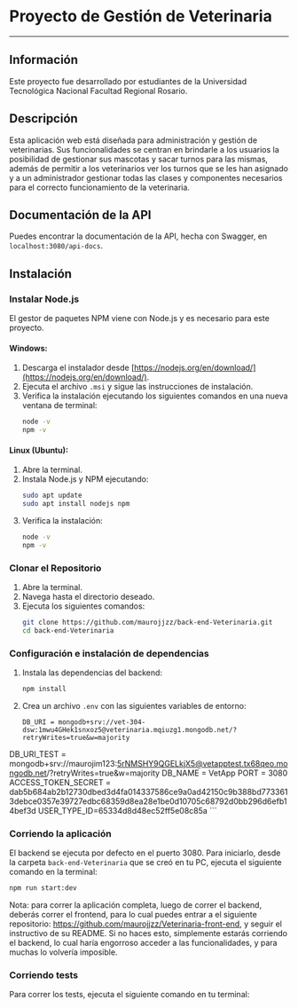 # **Proyecto de Gestión de Veterinaria**

***

## **Información**
Este proyecto fue desarrollado por estudiantes de la Universidad Tecnológica Nacional Facultad Regional Rosario.

## **Descripción**
Esta aplicación web está diseñada para administración y gestión de veterinarias. Sus funcionalidades se centran en brindarle a los usuarios la posibilidad de gestionar sus mascotas y sacar turnos para las mismas, además de permitir a los veterinarios ver los turnos que se les han asignado y a un administrador gestionar todas las clases y componentes necesarios para el correcto funcionamiento de la veterinaria.

## **Documentación de la API**
Puedes encontrar la documentación de la API, hecha con Swagger, en `localhost:3080/api-docs`. 

## **Instalación**

### **Instalar Node.js**
El gestor de paquetes NPM viene con Node.js y es necesario para este proyecto.

#### **Windows:**
1. Descarga el instalador desde [https://nodejs.org/en/download/](https://nodejs.org/en/download/).
2. Ejecuta el archivo `.msi` y sigue las instrucciones de instalación.
3. Verifica la instalación ejecutando los siguientes comandos en una nueva ventana de terminal:
    ```sh
    node -v
    npm -v
    ```

#### **Linux (Ubuntu):**
1. Abre la terminal.
2. Instala Node.js y NPM ejecutando:
    ```sh
    sudo apt update
    sudo apt install nodejs npm
    ```
3. Verifica la instalación:
    ```sh
    node -v
    npm -v
    ```

### **Clonar el Repositorio**
1. Abre la terminal.
2. Navega hasta el directorio deseado.
3. Ejecuta los siguientes comandos:
    ```sh
    git clone https://github.com/maurojjzz/back-end-Veterinaria.git
    cd back-end-Veterinaria
    ```

### **Configuración e instalación de dependencias** ###
1. Instala las dependencias del backend:
    ```sh
    npm install
    ```
2. Crea un archivo `.env` con las siguientes variables de entorno:
    ```env
   DB_URI = mongodb+srv://vet-304-dsw:1mwu4GHek1snxoz5@veterinaria.mqiuzg1.mongodb.net/?retryWrites=true&w=majority
DB_URI_TEST = mongodb+srv://maurojim123:5rNMSHY9QGELkjX5@vetapptest.tx68qeo.mongodb.net/?retryWrites=true&w=majority 
DB_NAME = VetApp
PORT = 3080
ACCESS_TOKEN_SECRET = dab5b684ab2b12730dbed3d4fa014337586ce9a0ad42150c9b388bd7733613debce0357e39727edbc68359d8ea28e1be0d10705c68792d0bb296d6efb14bef3d
USER_TYPE_ID=65334d8d48ec52ff5e08c85a
    ```

### **Corriendo la aplicación** ###
El backend se ejecuta por defecto en el puerto 3080. Para iniciarlo, desde la carpeta `back-end-Veterinaria` que se creó en tu PC, ejecuta el siguiente comando en la terminal:
```sh
npm run start:dev
```
Nota: para correr la aplicación completa, luego de correr el backend, deberás correr el frontend, para lo cual puedes entrar a el siguiente repositorio: https://github.com/maurojjzz/Veterinaria-front-end, y seguir el instructivo de su README. Si no haces esto, simplemente estarás corriendo el backend, lo cual haría engorroso acceder a las funcionalidades, y para muchas lo volvería imposible.

### **Corriendo tests** ###
Para correr los tests, ejecuta el siguiente comando en tu terminal:

```npm run test
```